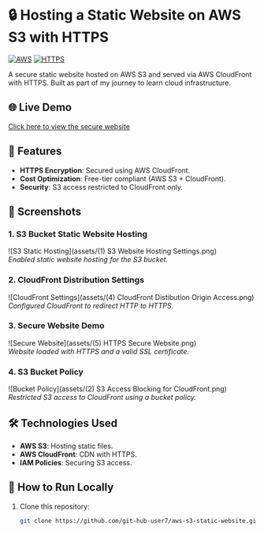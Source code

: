 # 🔒 Hosting a Static Website on AWS S3 with HTTPS

[![AWS](https://img.shields.io/badge/AWS-FF9900?style=for-the-badge&logo=amazonaws&logoColor=white)](https://aws.amazon.com)
[![HTTPS](https://img.shields.io/badge/HTTPS-009688?style=for-the-badge&logo=letsencrypt&logoColor=white)](https://en.wikipedia.org/wiki/HTTPS)

A secure static website hosted on AWS S3 and served via AWS CloudFront with HTTPS. Built as part of my journey to learn cloud infrastructure.

## 🌐 Live Demo  
[Click here to view the secure website]([https://d12345.cloudfront.net](https://d3ixzdcla3y4p.cloudfront.net/))  

## 🚀 Features  
- **HTTPS Encryption**: Secured using AWS CloudFront.  
- **Cost Optimization**: Free-tier compliant (AWS S3 + CloudFront).  
- **Security**: S3 access restricted to CloudFront only.  

## 📸 Screenshots  

### 1. S3 Bucket Static Website Hosting  
![S3 Static Hosting](assets/(1) S3 Website Hosting Settings.png)  
*Enabled static website hosting for the S3 bucket.*  

### 2. CloudFront Distribution Settings  
![CloudFront Settings](assets/(4) CloudFront Distibution Origin Access.png)  
*Configured CloudFront to redirect HTTP to HTTPS.*  

### 3. Secure Website Demo  
![Secure Website](assets/(5) HTTPS Secure Website.png)  
*Website loaded with HTTPS and a valid SSL certificate.*  

### 4. S3 Bucket Policy  
![Bucket Policy](assets/(2) S3 Access Blocking for CloudFront.png)  
*Restricted S3 access to CloudFront using a bucket policy.*  

## 🛠️ Technologies Used  
- **AWS S3**: Hosting static files.  
- **AWS CloudFront**: CDN with HTTPS.  
- **IAM Policies**: Securing S3 access.  

## 🔧 How to Run Locally  
1. Clone this repository:  
   ```bash  
   git clone https://github.com/git-hub-user7/aws-s3-static-website.git  
